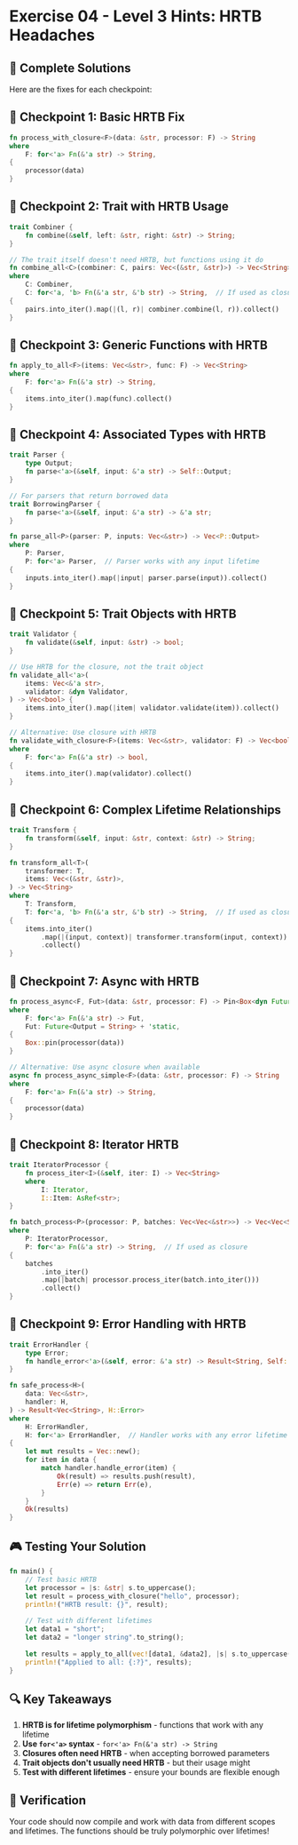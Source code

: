 # Exercise 04 - Level 3 Hints: HRTB Headaches

## 🎯 Complete Solutions

Here are the fixes for each checkpoint:

## 🔧 Checkpoint 1: Basic HRTB Fix

```rust
fn process_with_closure<F>(data: &str, processor: F) -> String
where
    F: for<'a> Fn(&'a str) -> String,
{
    processor(data)
}
```

## 🔧 Checkpoint 2: Trait with HRTB Usage

```rust
trait Combiner {
    fn combine(&self, left: &str, right: &str) -> String;
}

// The trait itself doesn't need HRTB, but functions using it do
fn combine_all<C>(combiner: C, pairs: Vec<(&str, &str)>) -> Vec<String>
where
    C: Combiner,
    C: for<'a, 'b> Fn(&'a str, &'b str) -> String,  // If used as closure
{
    pairs.into_iter().map(|(l, r)| combiner.combine(l, r)).collect()
}
```

## 🔧 Checkpoint 3: Generic Functions with HRTB

```rust
fn apply_to_all<F>(items: Vec<&str>, func: F) -> Vec<String>
where
    F: for<'a> Fn(&'a str) -> String,
{
    items.into_iter().map(func).collect()
}
```

## 🔧 Checkpoint 4: Associated Types with HRTB

```rust
trait Parser {
    type Output;
    fn parse<'a>(&self, input: &'a str) -> Self::Output;
}

// For parsers that return borrowed data
trait BorrowingParser {
    fn parse<'a>(&self, input: &'a str) -> &'a str;
}

fn parse_all<P>(parser: P, inputs: Vec<&str>) -> Vec<P::Output>
where
    P: Parser,
    P: for<'a> Parser,  // Parser works with any input lifetime
{
    inputs.into_iter().map(|input| parser.parse(input)).collect()
}
```

## 🔧 Checkpoint 5: Trait Objects with HRTB

```rust
trait Validator {
    fn validate(&self, input: &str) -> bool;
}

// Use HRTB for the closure, not the trait object
fn validate_all<'a>(
    items: Vec<&'a str>,
    validator: &dyn Validator,
) -> Vec<bool> {
    items.into_iter().map(|item| validator.validate(item)).collect()
}

// Alternative: Use closure with HRTB
fn validate_with_closure<F>(items: Vec<&str>, validator: F) -> Vec<bool>
where
    F: for<'a> Fn(&'a str) -> bool,
{
    items.into_iter().map(validator).collect()
}
```

## 🔧 Checkpoint 6: Complex Lifetime Relationships

```rust
trait Transform {
    fn transform(&self, input: &str, context: &str) -> String;
}

fn transform_all<T>(
    transformer: T,
    items: Vec<(&str, &str)>,
) -> Vec<String>
where
    T: Transform,
    T: for<'a, 'b> Fn(&'a str, &'b str) -> String,  // If used as closure
{
    items.into_iter()
        .map(|(input, context)| transformer.transform(input, context))
        .collect()
}
```

## 🔧 Checkpoint 7: Async with HRTB

```rust
fn process_async<F, Fut>(data: &str, processor: F) -> Pin<Box<dyn Future<Output = String>>>
where
    F: for<'a> Fn(&'a str) -> Fut,
    Fut: Future<Output = String> + 'static,
{
    Box::pin(processor(data))
}

// Alternative: Use async closure when available
async fn process_async_simple<F>(data: &str, processor: F) -> String
where
    F: for<'a> Fn(&'a str) -> String,
{
    processor(data)
}
```

## 🔧 Checkpoint 8: Iterator HRTB

```rust
trait IteratorProcessor {
    fn process_iter<I>(&self, iter: I) -> Vec<String>
    where
        I: Iterator,
        I::Item: AsRef<str>;
}

fn batch_process<P>(processor: P, batches: Vec<Vec<&str>>) -> Vec<Vec<String>>
where
    P: IteratorProcessor,
    P: for<'a> Fn(&'a str) -> String,  // If used as closure
{
    batches
        .into_iter()
        .map(|batch| processor.process_iter(batch.into_iter()))
        .collect()
}
```

## 🔧 Checkpoint 9: Error Handling with HRTB

```rust
trait ErrorHandler {
    type Error;
    fn handle_error<'a>(&self, error: &'a str) -> Result<String, Self::Error>;
}

fn safe_process<H>(
    data: Vec<&str>,
    handler: H,
) -> Result<Vec<String>, H::Error>
where
    H: ErrorHandler,
    H: for<'a> ErrorHandler,  // Handler works with any error lifetime
{
    let mut results = Vec::new();
    for item in data {
        match handler.handle_error(item) {
            Ok(result) => results.push(result),
            Err(e) => return Err(e),
        }
    }
    Ok(results)
}
```

## 🎮 Testing Your Solution

```rust
fn main() {
    // Test basic HRTB
    let processor = |s: &str| s.to_uppercase();
    let result = process_with_closure("hello", processor);
    println!("HRTB result: {}", result);
    
    // Test with different lifetimes
    let data1 = "short";
    let data2 = "longer string".to_string();
    
    let results = apply_to_all(vec![data1, &data2], |s| s.to_uppercase());
    println!("Applied to all: {:?}", results);
}
```

## 🔍 Key Takeaways

1. **HRTB is for lifetime polymorphism** - functions that work with any lifetime
2. **Use `for<'a>` syntax** - `for<'a> Fn(&'a str) -> String`
3. **Closures often need HRTB** - when accepting borrowed parameters
4. **Trait objects don't usually need HRTB** - but their usage might
5. **Test with different lifetimes** - ensure your bounds are flexible enough

## 🎯 Verification

Your code should now compile and work with data from different scopes and lifetimes. The functions should be truly polymorphic over lifetimes!